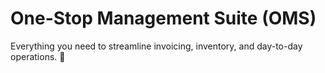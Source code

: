 # One-Stop Management Suite (OMS)

Everything you need to streamline invoicing, inventory, and day-to-day operations. 🚀

